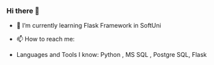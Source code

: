 ### Hi there 👋


- 🌱 I’m currently learning Flask Framework in SoftUni

- 📫 How to reach me:
 
- Languages and Tools I know: Python , MS SQL , Postgre SQL, Flask
 
